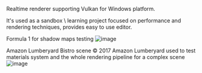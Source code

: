 Realtime renderer supporting Vulkan for Windows platform.

It's used as a sandbox \ learning project focused on performance and rendering techniques, provides easy to use editor.


Formula 1 for shadow maps testing
![image](https://github.com/user-attachments/assets/689d2aba-7c0d-4b45-9077-a9036ad226bc)

Amazon Lumberyard Bistro scene © 2017 Amazon Lumberyard used to test materials system and the whole rendering pipeline for a complex scene
![image](https://github.com/user-attachments/assets/defc5c43-8d9d-4fed-b7dd-c98d3eded2d7)
